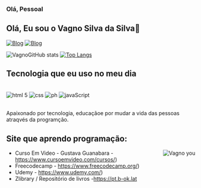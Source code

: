 ###                                                              Olá, Pessoal



## Olá, Eu sou o Vagno Silva da Silva👋

[![Blog](https://img.shields.io/badge/Facebook-1877F2?style=for-the-badge&logo=facebook&logoColor=white)](https://www.facebook.com/)
[![Blog](https://img.shields.io/badge/LinkedIn-0077B5?style=for-the-badge&logo=linkedin&logoColor=white)](https://www.linkedin.com/feed/?trk=homepage-basic_google-one-tap-submit)


![VagnoGitHub stats](https://github-readme-stats.vercel.app/api?username=slva643&show_icons=true&theme=merko)
[![Top Langs](https://github-readme-stats.vercel.app/api/top-langs/?username=slva643)](https://github.com/slva643)

## Tecnologia que eu uso no meu dia
<div style="diplay: inline_block"><br/>
    <img align="center"  alt="html 5" src="https://img.shields.io/badge/HTML5-E34F26?style=for-the-badge&logo=html5&logoColor=white")>
     <img align="center" alt="css" src="https://img.shields.io/badge/CSS3-1572B6?style=for-the-badge&logo=css3&logoColor=white">
      <img align="center" alt="ph" src="https://img.shields.io/badge/PHP-777BB4?style=for-the-badge&logo=php&logoColor=white">
      <img align="center" alt="javaScript" src="https://img.shields.io/badge/JavaScript-F7DF1E?style=for-the-badge&logo=javascript&logoColor=black">
     
     
</div><br/>

Apaixonado por tecnologia, educaçãoe por mudar a vida das pessoas atraqvés da programção.

## Site que aprendo programação:
 <img align="right" alt="Vagno you" heigt="40" src="https://gifimage.net/wp-content/uploads/2017/10/docente-gif-9.gif"> 
 
- Curso Em Video - Gustava Guanabara - https://www.cursoemvideo.com/cursos/)<br/>
- Freecodecamp - https://www.freecodecamp.org/)<br/>
- Udemy - https://www.udemy.com/)<br/>
- Zlibrary / Repositório de livros -https://pt.b-ok.lat<br/>


